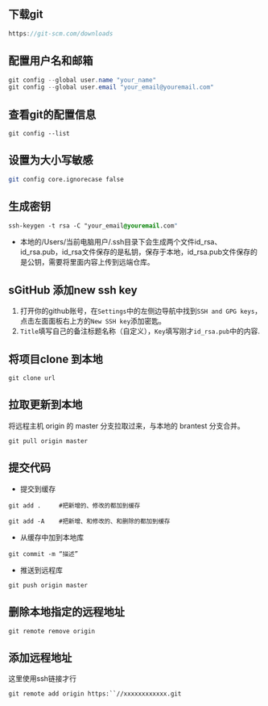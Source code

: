 ## 下载git

```cpp
https://git-scm.com/downloads
```



## 配置用户名和邮箱

```csharp
git config --global user.name "your_name"  
git config --global user.email "your_email@youremail.com"
```



## 查看git的配置信息

```
git config --list
```



## 设置为大小写敏感

```bash
git config core.ignorecase false
```



## 生成密钥

```css
ssh-keygen -t rsa -C "your_email@youremail.com"
```

- 本地的/Users/当前电脑用户/.ssh目录下会生成两个文件id_rsa、id_rsa.pub，id_rsa文件保存的是私钥，保存于本地，id_rsa.pub文件保存的是公钥，需要将里面内容上传到远端仓库。



## sGitHub 添加new ssh key

1. 打开你的github账号，在`Settings`中的左侧边导航中找到`SSH and GPG keys`，点击左面面板右上方的`New SSH key`添加密匙。
2. `Title`填写自己的备注标题名称（自定义），`Key`填写刚才`id_rsa.pub`中的内容.



## 将项目clone 到本地

```
git clone url
```



## 拉取更新到本地

将远程主机 origin 的 master 分支拉取过来，与本地的 brantest 分支合并。

```
git pull origin master
```



## 提交代码

- 提交到缓存

```
git add .     #把新增的、修改的都加到缓存
```

```
git add -A    #把新增、和修改的、和删除的都加到缓存
```

- 从缓存中加到本地库

```
git commit -m “描述”
```

- 推送到远程库

```
git push origin master
```



## 删除本地指定的远程地址

```
git remote remove origin
```



## 添加远程地址

这里使用ssh链接才行

```
git remote add origin https:``//xxxxxxxxxxxx.git
```


